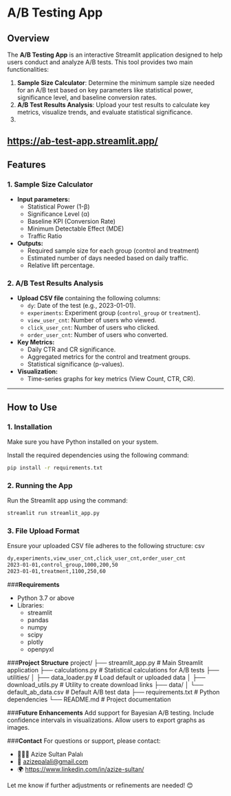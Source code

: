 # **A/B Testing App**

## **Overview**
The **A/B Testing App** is an interactive Streamlit application designed to help users conduct and analyze A/B tests. This tool provides two main functionalities:
1. **Sample Size Calculator**: Determine the minimum sample size needed for an A/B test based on key parameters like statistical power, significance level, and baseline conversion rates.
2. **A/B Test Results Analysis**: Upload your test results to calculate key metrics, visualize trends, and evaluate statistical significance.
3. 
https://ab-test-app.streamlit.app/
---

## **Features**

### **1. Sample Size Calculator**
- **Input parameters:**
  - Statistical Power (1-β)
  - Significance Level (α)
  - Baseline KPI (Conversion Rate)
  - Minimum Detectable Effect (MDE)
  - Traffic Ratio
- **Outputs:**
  - Required sample size for each group (control and treatment)
  - Estimated number of days needed based on daily traffic.
  - Relative lift percentage.

### **2. A/B Test Results Analysis**
- **Upload CSV file** containing the following columns:
  - `dy`: Date of the test (e.g., 2023-01-01).
  - `experiments`: Experiment group (`control_group` or `treatment`).
  - `view_user_cnt`: Number of users who viewed.
  - `click_user_cnt`: Number of users who clicked.
  - `order_user_cnt`: Number of users who converted.
- **Key Metrics:**
  - Daily CTR and CR significance.
  - Aggregated metrics for the control and treatment groups.
  - Statistical significance (p-values).
- **Visualization:**
  - Time-series graphs for key metrics (View Count, CTR, CR).

---

## **How to Use**

### **1. Installation**
Make sure you have Python installed on your system.

Install the required dependencies using the following command:
```bash
pip install -r requirements.txt
```

### **2. Running the App**
Run the Streamlit app using the command:

```bash
streamlit run streamlit_app.py
```
### **3. File Upload Format**
Ensure your uploaded CSV file adheres to the following structure: csv
```bash
dy,experiments,view_user_cnt,click_user_cnt,order_user_cnt
2023-01-01,control_group,1000,200,50
2023-01-01,treatment,1100,250,60
```

###**Requirements**
- Python 3.7 or above
- Libraries:
  - streamlit
  - pandas
  - numpy
  - scipy
  - plotly
  - openpyxl

###**Project Structure**
project/
├── streamlit_app.py        # Main Streamlit application
├── calculations.py         # Statistical calculations for A/B tests
├── utilities/
│   ├── data_loader.py      # Load default or uploaded data
│   ├── download_utils.py   # Utility to create download links
├── data/
│   └── default_ab_data.csv # Default A/B test data
├── requirements.txt        # Python dependencies
└── README.md               # Project documentation

###**Future Enhancements**
Add support for Bayesian A/B testing.
Include confidence intervals in visualizations.
Allow users to export graphs as images.

###**Contact**
For questions or support, please contact:
  - 👩🏻‍💻 Azize Sultan Palalı
  - 📧 azizepalali@gmail.com
  - 🌍 https://www.linkedin.com/in/azize-sultan/

Let me know if further adjustments or refinements are needed! 😊






